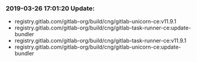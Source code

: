 ### 2019-03-26 17:01:20 Update:

- registry.gitlab.com/gitlab-org/build/cng/gitlab-unicorn-ce:v11.9.1
- registry.gitlab.com/gitlab-org/build/cng/gitlab-task-runner-ce:update-bundler
- registry.gitlab.com/gitlab-org/build/cng/gitlab-task-runner-ce:v11.9.1
- registry.gitlab.com/gitlab-org/build/cng/gitlab-unicorn-ce:update-bundler
